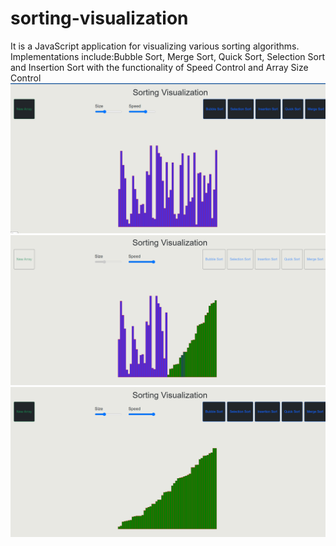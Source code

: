 # sorting-visualization
It is a JavaScript application for visualizing various sorting algorithms. Implementations include:Bubble Sort, Merge Sort, Quick Sort, Selection Sort and Insertion Sort with the functionality of  Speed Control and Array Size Control
<img src="img/Start.png"> <br/>
<img src="img/processing.png"> <br/>
<img src="img/result.png"> <br/>
